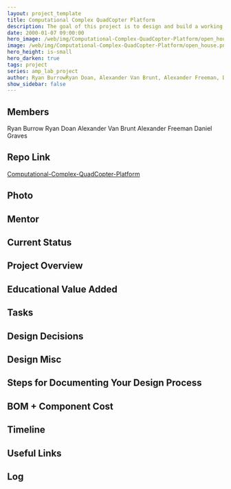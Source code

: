 ```yaml
---
layout: project_template
title: Computational Complex QuadCopter Platform
description: The goal of this project is to design and build a working QuadCopter platform, that will be upgraded as part of a different project in the future to house a number of autonomous features. We plan on using a + orientation to simplify the programming needed to create it to fly, and plan to use a 3-axis gyroscope, accelerometer, and magnetometer as the main sensors.
date: 2000-01-07 09:00:00
hero_image: /web/img/Computational-Complex-QuadCopter-Platform/open_house.png
image: /web/img/Computational-Complex-QuadCopter-Platform/open_house.png
hero_height: is-small
hero_darken: true
tags: project
series: amp_lab_project
author: Ryan BurrowRyan Doan, Alexander Van Brunt, Alexander Freeman, Daniel Graves
show_sidebar: false
---
```




## Members
Ryan Burrow
Ryan Doan
Alexander Van Brunt
Alexander Freeman
Daniel Graves

## Repo Link
<a class="button is-link" href="https://github.com/Amp-Lab-at-VT/Computational-Complex-QuadCopter-Platform" >Computational-Complex-QuadCopter-Platform</a>

## Photo

## Mentor

## Current Status

## Project Overview


## Educational Value Added


## Tasks

## Design Decisions

## Design Misc

## Steps for Documenting Your Design Process

## BOM + Component Cost

## Timeline

## Useful Links

## Log
            